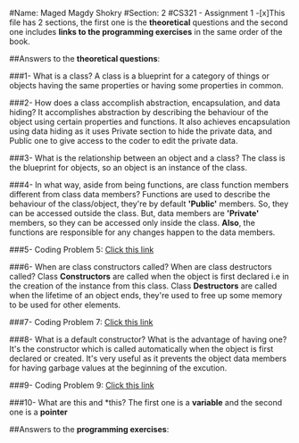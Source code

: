 #Name: Maged Magdy Shokry
#Section: 2
#CS321 - Assignment 1
-[x]This file has 2 sections, the first one is the **theoretical** questions and the second one includes **links to the programming exercises** in the same order of the book. 

##Answers to the **theoretical questions**:

###1- What is a class?
A class is a blueprint for a category of things or objects having the same properties or having some properties in common.

###2- How does a class accomplish abstraction, encapsulation, and data hiding?
It accomplishes abstraction by describing the behaviour of the object using certain properties and functions. It also achieves encapsulation using data hiding as it uses Private section to hide the private data, and Public one to give access to the coder to edit the private data.

###3- What is the relationship between an object and a class?
The class is the blueprint for objects, so an object is an instance of the class.

###4- In what way, aside from being functions, are class function members different from class data members?
Functions are used to describe the behaviour of the class/object, they're by default **'Public'** members. So, they can be accessed outside the class.
But, data members are **'Private'** members, so they can be accessed only inside the class.
**Also**, the functions are responsible for any changes happen to the data members.

###5- Coding Problem 5: [Click this link](https://github.com/magedmagdy/SE-Assignment-1/blob/master/chaprev_problem5.cpp)

###6- When are class constructors called? When are class destructors called?
Class **Constructors** are called when the object is first declared i.e in the creation of the instance from this class.
Class **Destructors** are called when the lifetime of an object ends, they're used to free up some memory to be used for other elements.

###7- Coding Problem 7: [Click this link](https://github.com/magedmagdy/SE-Assignment-1/blob/master/chaprev_problem7.cpp)

###8- What is a default constructor? What is the advantage of having one?
It's the constructor which is called automatically when the object is first declared or created.
It's very useful as it prevents the object data members for having garbage values at the beginning of the excution.

###9- Coding Problem 9: [Click this link](https://github.com/magedmagdy/SE-Assignment-1/blob/master/chaprev_stroke.h)

###10- What are this and *this?
The first one is a **variable** and the second one is a **pointer**

##Answers to the **programming exercises**:
